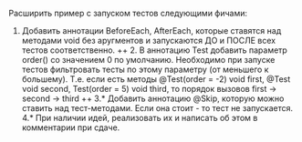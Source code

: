 Расширить пример с запуском тестов следующими фичами:
1. Добавить аннотации BeforeEach, AfterEach,
которые ставятся над методами void без аругментов и запускаются ДО и ПОСЛЕ всех тестов соответственно.
++ 2. В аннотацию Test добавить параметр order() со значением 0 по умолчанию.
Необходимо при запуске тестов фильтровать тесты по этому параметру (от меньшего к большему).
Т.е. если есть методы @Test(order = -2) void first, @Test void second, Test(order = 5) void third,
то порядок вызовов first -> second -> third
++ 3.* Добавить аннотацию @Skip, которую можно ставить над тест-методами. Если она стоит - то тест не запускается.
4.* При наличии идей, реализовать их и написать об этом в комментарии при сдаче.